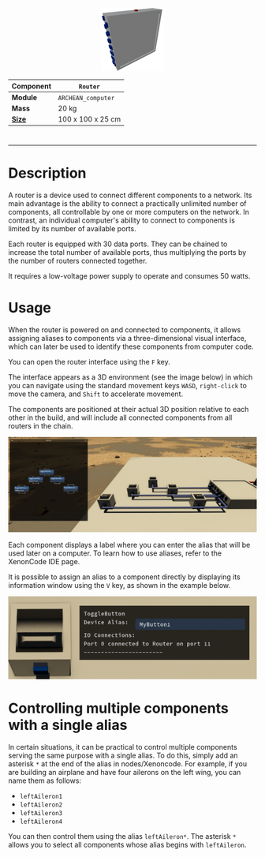 <p align="center">
  <img src="Router.png" />
</p>

|Component|`Router`|
|---|---|
|**Module**|`ARCHEAN_computer`|
|**Mass**|20 kg|
|[**Size**](# "Based on the component's occupancy in a fixed 25cm grid.")|100 x 100 x 25 cm|
#
---

# Description
A router is a device used to connect different components to a network. Its main advantage is the ability to connect a practically unlimited number of components, all controllable by one or more computers on the network. In contrast, an individual computer's ability to connect to components is limited by its number of available ports.

Each router is equipped with 30 data ports. They can be chained to increase the total number of available ports, thus multiplying the ports by the number of routers connected together.

It requires a low-voltage power supply to operate and consumes 50 watts.

# Usage
When the router is powered on and connected to components, it allows assigning aliases to components via a three-dimensional visual interface, which can later be used to identify these components from computer code.

You can open the router interface using the `F` key.

The interface appears as a 3D environment (see the image below) in which you can navigate using the standard movement keys `WASD`, `right-click` to move the camera, and `Shift` to accelerate movement.

The components are positioned at their actual 3D position relative to each other in the build, and will include all connected components from all routers in the chain.

![Router](routerillus1.png)

Each component displays a label where you can enter the alias that will be used later on a computer. To learn how to use aliases, refer to the XenonCode IDE page.

It is possible to assign an alias to a component directly by displaying its information window using the `V` key, as shown in the example below.

![Router](routerillus2.png)

# Controlling multiple components with a single alias
In certain situations, it can be practical to control multiple components serving the same purpose with a single alias. To do this, simply add an asterisk `*` at the end of the alias in nodes/Xenoncode. For example, if you are building an airplane and have four ailerons on the left wing, you can name them as follows:
- `leftAileron1`
- `leftAileron2`
- `leftAileron3`
- `leftAileron4`

You can then control them using the alias `leftAileron*`. The asterisk `*` allows you to select all components whose alias begins with `leftAileron`.

